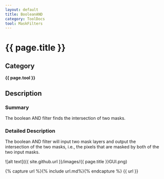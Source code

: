 ```yaml
---
layout: default
title: BooleanAND 
category: ToolDocs 
tool: MaskFilters
---
```


# {{ page.title }} 

## Category

**{{ page.tool }}**

## Description

### Summary

The boolean AND filter finds the intersection of two masks.

### Detailed Description

The boolean AND filter will input two mask layers and output the intersection of the two masks, i.e., the pixels that are masked by both of the two input masks.

![alt text]({{ site.github.url }}/images/{{ page.title }}GUI.png)

{% capture url %}{% include url.md%}{% endcapture %}
{{ url }}

